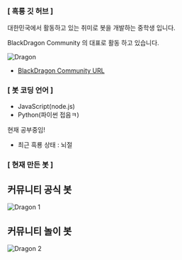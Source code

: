 ### [ 흑룡 깃 허브 ]

대한민국에서 활동하고 있는 취미로 봇을 개발하는 중학생 입니다.

BlackDragon Community 의 대표로 활동 하고 있습니다. 

![Dragon](https://cdn.discordapp.com/attachments/772423311442837534/776502884274536488/25.png)

* [BlackDragon Community URL](httpsdiscord.ggXCpAAYY)

### [ 봇 코딩 언어 ]

* JavaScript(node.js)
* Python(파이썬 접음ㅋ)

현재 공부중임!

* 최근 흑룡 상태 : 뇌절

### [ 현재 만든 봇 ]

## 커뮤니티 공식 봇
![Dragon 1](https://cdn.discordapp.com/attachments/772423311442837534/777185250979086346/1.PNG) 

## 커뮤니티 놀이 봇
![Dragon 2](https://cdn.discordapp.com/attachments/772423311442837534/777185249687502858/2.PNG)
